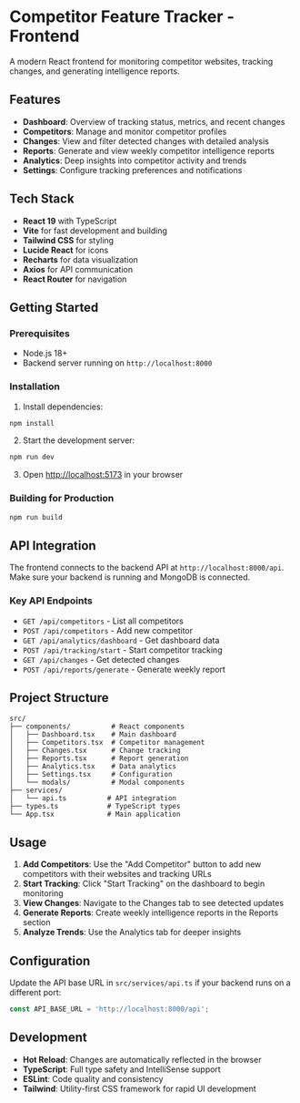 # Competitor Feature Tracker - Frontend

A modern React frontend for monitoring competitor websites, tracking changes, and generating intelligence reports.

## Features

- **Dashboard**: Overview of tracking status, metrics, and recent changes
- **Competitors**: Manage and monitor competitor profiles
- **Changes**: View and filter detected changes with detailed analysis
- **Reports**: Generate and view weekly competitor intelligence reports
- **Analytics**: Deep insights into competitor activity and trends
- **Settings**: Configure tracking preferences and notifications

## Tech Stack

- **React 19** with TypeScript
- **Vite** for fast development and building
- **Tailwind CSS** for styling
- **Lucide React** for icons
- **Recharts** for data visualization
- **Axios** for API communication
- **React Router** for navigation

## Getting Started

### Prerequisites

- Node.js 18+ 
- Backend server running on `http://localhost:8000`

### Installation

1. Install dependencies:
```bash
npm install
```

2. Start the development server:
```bash
npm run dev
```

3. Open [http://localhost:5173](http://localhost:5173) in your browser

### Building for Production

```bash
npm run build
```

## API Integration

The frontend connects to the backend API at `http://localhost:8000/api`. Make sure your backend is running and MongoDB is connected.

### Key API Endpoints

- `GET /api/competitors` - List all competitors
- `POST /api/competitors` - Add new competitor
- `GET /api/analytics/dashboard` - Get dashboard data
- `POST /api/tracking/start` - Start competitor tracking
- `GET /api/changes` - Get detected changes
- `POST /api/reports/generate` - Generate weekly report

## Project Structure

```
src/
├── components/          # React components
│   ├── Dashboard.tsx    # Main dashboard
│   ├── Competitors.tsx  # Competitor management
│   ├── Changes.tsx      # Change tracking
│   ├── Reports.tsx      # Report generation
│   ├── Analytics.tsx    # Data analytics
│   ├── Settings.tsx     # Configuration
│   └── modals/          # Modal components
├── services/
│   └── api.ts          # API integration
├── types.ts            # TypeScript types
└── App.tsx             # Main application
```

## Usage

1. **Add Competitors**: Use the "Add Competitor" button to add new competitors with their websites and tracking URLs
2. **Start Tracking**: Click "Start Tracking" on the dashboard to begin monitoring
3. **View Changes**: Navigate to the Changes tab to see detected updates
4. **Generate Reports**: Create weekly intelligence reports in the Reports section
5. **Analyze Trends**: Use the Analytics tab for deeper insights

## Configuration

Update the API base URL in `src/services/api.ts` if your backend runs on a different port:

```typescript
const API_BASE_URL = 'http://localhost:8000/api';
```

## Development

- **Hot Reload**: Changes are automatically reflected in the browser
- **TypeScript**: Full type safety and IntelliSense support
- **ESLint**: Code quality and consistency
- **Tailwind**: Utility-first CSS framework for rapid UI development
